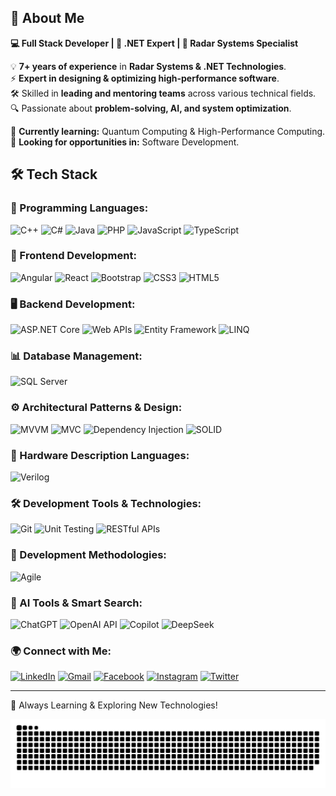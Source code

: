 ## 🚀 About Me

 **💻 Full Stack Developer | 🎯 .NET Expert | 📡 Radar Systems Specialist**  

💡 **7+ years of experience** in **Radar Systems & .NET Technologies**.  
⚡ **Expert in designing & optimizing high-performance software**.  
🛠 Skilled in **leading and mentoring teams** across various technical fields.  
🔍 Passionate about **problem-solving, AI, and system optimization**.  

📌 **Currently learning:** Quantum Computing & High-Performance Computing.  
🎯 **Looking for opportunities in:** Software Development.  

## 🛠 Tech Stack

### 🚀 Programming Languages:
![C++](https://img.shields.io/badge/C%2B%2B-00599C?style=for-the-badge&logo=c%2B%2B&logoColor=white)
![C#](https://img.shields.io/badge/C%23-239120?style=for-the-badge&logo=csharp&logoColor=white)
![Java](https://img.shields.io/badge/Java-007396?style=for-the-badge&logo=java&logoColor=white)
![PHP](https://img.shields.io/badge/PHP-777BB4?style=for-the-badge&logo=php&logoColor=white)
![JavaScript](https://img.shields.io/badge/JavaScript-F7DF1E?style=for-the-badge&logo=javascript&logoColor=black)
![TypeScript](https://img.shields.io/badge/TypeScript-007ACC?style=for-the-badge&logo=typescript&logoColor=white)

### 🎨 Frontend Development:
![Angular](https://img.shields.io/badge/Angular-DD0031?style=for-the-badge&logo=angular&logoColor=white)
![React](https://img.shields.io/badge/React-61DAFB?style=for-the-badge&logo=react&logoColor=black)
![Bootstrap](https://img.shields.io/badge/Bootstrap-7952B3?style=for-the-badge&logo=bootstrap&logoColor=white)
![CSS3](https://img.shields.io/badge/CSS3-1572B6?style=for-the-badge&logo=css3&logoColor=white)
![HTML5](https://img.shields.io/badge/HTML5-E34F26?style=for-the-badge&logo=html5&logoColor=white)

### 🖥 Backend Development:
![ASP.NET Core](https://img.shields.io/badge/ASP.NET_Core-512BD4?style=for-the-badge&logo=dotnet&logoColor=white)
![Web APIs](https://img.shields.io/badge/Web%20APIs-00599C?style=for-the-badge)
![Entity Framework](https://img.shields.io/badge/Entity%20Framework-512BD4?style=for-the-badge)
![LINQ](https://img.shields.io/badge/LINQ-512BD4?style=for-the-badge)

### 📊 Database Management:
![SQL Server](https://img.shields.io/badge/SQL%20Server-CC2927?style=for-the-badge&logo=microsoft%20sql%20server&logoColor=white)

### ⚙ Architectural Patterns & Design:
![MVVM](https://img.shields.io/badge/MVVM-00599C?style=for-the-badge)
![MVC](https://img.shields.io/badge/MVC-00599C?style=for-the-badge)
![Dependency Injection](https://img.shields.io/badge/Dependency%20Injection-00599C?style=for-the-badge)
![SOLID](https://img.shields.io/badge/SOLID%20Principles-00599C?style=for-the-badge)

### 🔬 Hardware Description Languages:
![Verilog](https://img.shields.io/badge/Verilog-CC0000?style=for-the-badge)

### 🛠 Development Tools & Technologies:
![Git](https://img.shields.io/badge/Git-F05032?style=for-the-badge&logo=git&logoColor=white)
![Unit Testing](https://img.shields.io/badge/Unit%20Testing-512BD4?style=for-the-badge)
![RESTful APIs](https://img.shields.io/badge/RESTful%20APIs-512BD4?style=for-the-badge)

### 📌 Development Methodologies:
![Agile](https://img.shields.io/badge/Agile%20Development-00599C?style=for-the-badge)

### 🤖 AI Tools & Smart Search:
![ChatGPT](https://img.shields.io/badge/ChatGPT-00A67E?style=for-the-badge)
![OpenAI API](https://img.shields.io/badge/OpenAI%20API-512BD4?style=for-the-badge)
![Copilot](https://img.shields.io/badge/Copilot-512BD4?style=for-the-badge)
![DeepSeek](https://img.shields.io/badge/DeepSeek-512BD4?style=for-the-badge)


### 🌍 Connect with Me:
[![LinkedIn](https://img.shields.io/badge/-LinkedIn-blue?style=flat-square&logo=linkedin)](https://linkedin.com/in/mohamed-hellmy)
[![Gmail](https://img.shields.io/badge/-Gmail-red?style=flat-square&logo=gmail&logoColor=white)](mailto:mohamedhellmy1010@gmail.com)
[![Facebook](https://img.shields.io/badge/-Facebook-1877F2?style=flat-square&logo=facebook&logoColor=white)](https://www.facebook.com/mohamed.hellmy.3)
[![Instagram](https://img.shields.io/badge/-Instagram-E4405F?style=flat-square&logo=instagram&logoColor=white)](https://www.instagram.com/mohamed_7ellmy/)
[![Twitter](https://img.shields.io/badge/-Twitter-1DA1F2?style=flat-square&logo=twitter&logoColor=white)](https://x.com/MohamedHellmy2)

---
🚀 Always Learning & Exploring New Technologies!

![snake gif](https://github.com/Platane/snk/raw/output/github-contribution-grid-snake.svg)
